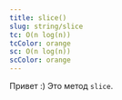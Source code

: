 ```yaml
---
title: slice()
slug: string/slice
tc: O(n log(n))
tcColor: orange
sc: O(n log(n))
scColor: orange
---
```

Привет :) Это метод `slice`.